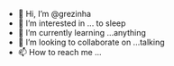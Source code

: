 - 👋 Hi, I’m @grezinha
- 👀 I’m interested in ... to sleep
- 🌱 I’m currently learning ...anything
- 💞️ I’m looking to collaborate on ...talking
- 📫 How to reach me ... 

<!---
grezinha/grezinha is a ✨ special ✨ repository because its `README.md` (this file) appears on your GitHub profile.
You can click the Preview link to take a look at your changes.
--->
